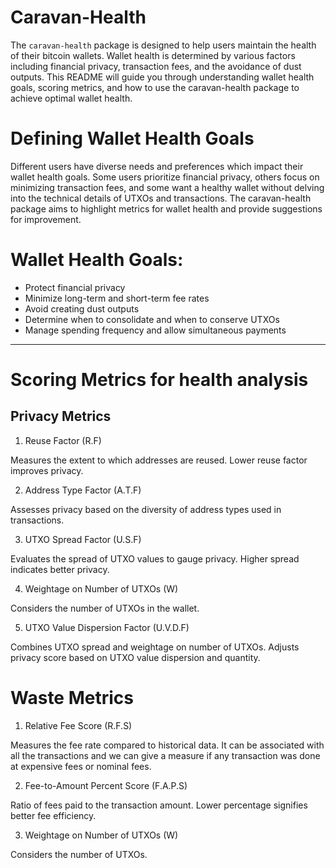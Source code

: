 # Caravan-Health

The `caravan-health` package is designed to help users maintain the health of their bitcoin wallets. Wallet health is determined by various factors including financial privacy, transaction fees, and the avoidance of dust outputs. This README will guide you through understanding wallet health goals, scoring metrics, and how to use the caravan-health package to achieve optimal wallet health.

# Defining Wallet Health Goals
Different users have diverse needs and preferences which impact their wallet health goals. Some users prioritize financial privacy, others focus on minimizing transaction fees, and some want a healthy wallet without delving into the technical details of UTXOs and transactions. The caravan-health package aims to highlight metrics for wallet health and provide suggestions for improvement.

# Wallet Health Goals:
- Protect financial privacy
- Minimize long-term and short-term fee rates
- Avoid creating dust outputs
- Determine when to consolidate and when to conserve UTXOs
- Manage spending frequency and allow simultaneous payments

---

# Scoring Metrics for health analysis

## Privacy Metrics

1. Reuse Factor (R.F)

Measures the extent to which addresses are reused. Lower reuse factor improves privacy.

2. Address Type Factor (A.T.F)

Assesses privacy based on the diversity of address types used in transactions.

3. UTXO Spread Factor (U.S.F)

Evaluates the spread of UTXO values to gauge privacy. Higher spread indicates better privacy.

4. Weightage on Number of UTXOs (W)

Considers the number of UTXOs in the wallet.

5. UTXO Value Dispersion Factor (U.V.D.F)

Combines UTXO spread and weightage on number of UTXOs. Adjusts privacy score based on UTXO value dispersion and quantity.

# Waste Metrics

1. Relative Fee Score (R.F.S)

Measures the fee rate compared to historical data. It can be associated with all the transactions and we can give a measure 
if any transaction was done at expensive fees or nominal fees.

2. Fee-to-Amount Percent Score (F.A.P.S)

Ratio of fees paid to the transaction amount. Lower percentage signifies better fee efficiency.

3. Weightage on Number of UTXOs (W)

Considers the number of UTXOs.

